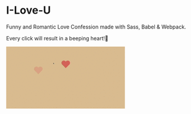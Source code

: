 # I-Love-U
Funny and Romantic Love Confession made with Sass, Babel &amp; Webpack.

Every click will result in a beeping heart!💓

![alt tag](demo.gif)
